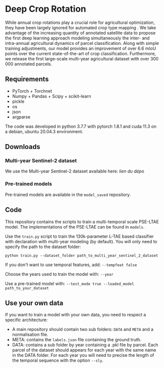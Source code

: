 # Deep Crop Rotation

While annual crop rotations play a crucial role for agricultural optimization, they have been largely ignored for automated crop type mapping .
We take advantage of the increasing quantity of annotated satellite data to propose the first deep learning approach modeling simultaneously the inter- and intra-annual agricultural dynamics of parcel classification. Along with simple training adjustments, our model provides an improvement of over 6.6 mIoU points over the current state-of-the-art of crop classification. Furthermore, we release the first large-scale multi-year agricultural dataset with over 300 000 annotated parcels.

## Requirements
 - PyTorch + Torchnet
 - Numpy + Pandas + Scipy + scikit-learn 
 - pickle
 - os
 - json
 - argparse
 
 The code was developed in python 3.7.7 with pytorch 1.8.1 and cuda 11.3 on a debian, ubuntu 20.04.3 environment.
 
## Downloads
 
### Multi-year Sentinel-2 dataset
We use the Multi-year Sentinel-2 dataset available here: *lien du dépo*

### Pre-trained models

Pre-trained models are available in the `model_saved` repository. 

## Code
This repository contains the scripts to train a multi-temporal scale PSE-LTAE model. 
The implementations of the PSE-LTAE can be found in `models`. 

Use the `train.py` script to train the 130k-parameter L-TAE based classifier with declaration with multi-year modeling (by default). 
You will only need to specify the path to the dataset folder:

`python train.py --dataset_folder path_to_multi_year_sentinel_2_dataset`

If you don't want to use temporal features, add: `--tempfeat false`

Choose the years used to train the model with: `--year` 

Use a pre-trained model with: `--test_mode true --loaded_model path_to_your_dataset`

## Use your own data

  If you want to train a model with your own data, you need to respect a specific architecture:
  - A main repository should contain two sub folders: `DATA` and `META` and a normalisation file.
  - META: contains the `labels.json` file containing the ground truth.
  - DATA: contains a sub folder by year containing a .pkl file by parcel.
Each parcel of the dataset should appears for each year with the same name in the DATA folder.
For each year you will need to precise the length of the temporal sequence with the option `--sly`.
